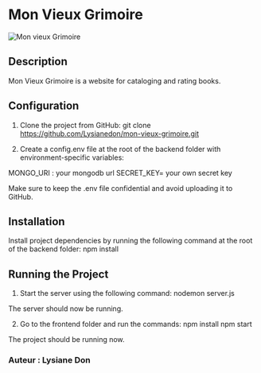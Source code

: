 # Mon Vieux Grimoire 
![Mon vieux Grimoire](https://github.com/Lysianedon/mon-vieux-grimoire/blob/master/mon-vieux-grimoire.gif?raw=true)

## Description
Mon Vieux Grimoire is a website for cataloging and rating books. 

## Configuration
1. Clone the project from GitHub:
git clone https://github.com/Lysianedon/mon-vieux-grimoire.git

2. Create a config.env file at the root of the backend folder with environment-specific variables:

MONGO_URI : your mongodb url
SECRET_KEY= your own secret key

Make sure to keep the .env file confidential and avoid uploading it to GitHub.

## Installation
Install project dependencies by running the following command at the root of the backend folder:
npm install

## Running the Project
1. Start the server using the following command: 
nodemon server.js

The server should now be running.

2. Go to the frontend folder and run the commands:
npm install
npm start

The project should be running now.

### Auteur : Lysiane Don
